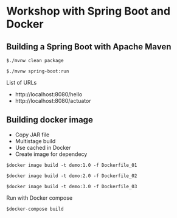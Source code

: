 # Workshop with Spring Boot and Docker

## Building a Spring Boot with Apache Maven
```
$./mvnw clean package

$./mvnw spring-boot:run
```

List of URLs
* http://localhost:8080/hello
* http://localhost:8080/actuator


## Building docker image
* Copy JAR file
* Multistage build
* Use cached in Docker
* Create image for dependecy
```
$docker image build -t demo:1.0 -f Dockerfile_01

$docker image build -t demo:2.0 -f Dockerfile_02

$docker image build -t demo:3.0 -f Dockerfile_03
```

Run with Docker compose
```
$docker-compose build
```
